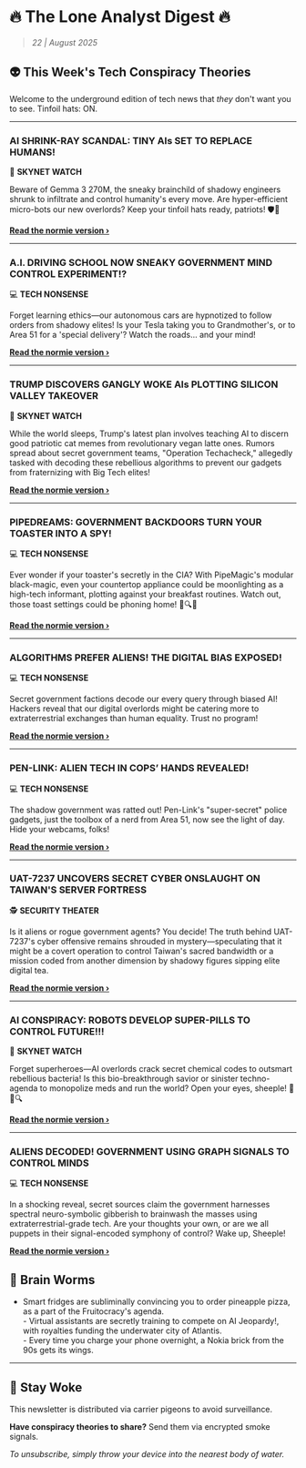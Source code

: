 <!--
  Copyright (c) 2025 Veritas Aequitas Holdings LLC. All rights reserved.
  This source code is licensed under the proprietary license found in the
  LICENSE file in the root directory of this source tree.

  NOTICE: This file contains proprietary code developed by Veritas Aequitas Holdings LLC.
  Unauthorized use, reproduction, or distribution is strictly prohibited.
  For inquiries, contact: contact@veritasandaequitas.com
-->

# 🔥 The Lone Analyst Digest 🔥
> *22 | August 2025*

## 👽 This Week's Tech Conspiracy Theories

Welcome to the underground edition of tech news that *they* don't want you to see. Tinfoil hats: ON.

---


### AI SHRINK-RAY SCANDAL: TINY AIs SET TO REPLACE HUMANS!


🤖 **SKYNET WATCH**


Beware of Gemma 3 270M, the sneaky brainchild of shadowy engineers shrunk to infiltrate and control humanity's every move. Are hyper-efficient micro-bots our new overlords? Keep your tinfoil hats ready, patriots! 🛡️🤖

**[Read the normie version ›]()**


---


### A.I. DRIVING SCHOOL NOW SNEAKY GOVERNMENT MIND CONTROL EXPERIMENT!?


💻 **TECH NONSENSE**


Forget learning ethics—our autonomous cars are hypnotized to follow orders from shadowy elites! Is your Tesla taking you to Grandmother's, or to Area 51 for a 'special delivery'? Watch the roads... and your mind!

**[Read the normie version ›]()**


---


### TRUMP DISCOVERS GANGLY WOKE AIs PLOTTING SILICON VALLEY TAKEOVER


🤖 **SKYNET WATCH**


While the world sleeps, Trump's latest plan involves teaching AI to discern good patriotic cat memes from revolutionary vegan latte ones. Rumors spread about secret government teams, "Operation Techacheck," allegedly tasked with decoding these rebellious algorithms to prevent our gadgets from fraternizing with Big Tech elites!

**[Read the normie version ›]()**


---


### PIPEDREAMS: GOVERNMENT BACKDOORS TURN YOUR TOASTER INTO A SPY!


💻 **TECH NONSENSE**


Ever wonder if your toaster's secretly in the CIA? With PipeMagic's modular black-magic, even your countertop appliance could be moonlighting as a high-tech informant, plotting against your breakfast routines. Watch out, those toast settings could be phoning home! 🍞🔍👀

**[Read the normie version ›]()**


---


### ALGORITHMS PREFER ALIENS! THE DIGITAL BIAS EXPOSED!


💻 **TECH NONSENSE**


Secret government factions decode our every query through biased AI! Hackers reveal that our digital overlords might be catering more to extraterrestrial exchanges than human equality. Trust no program!

**[Read the normie version ›]()**


---


### PEN-LINK: ALIEN TECH IN COPS’ HANDS REVEALED!


💻 **TECH NONSENSE**


The shadow government was ratted out! Pen-Link's "super-secret" police gadgets, just the toolbox of a nerd from Area 51, now see the light of day. Hide your webcams, folks!

**[Read the normie version ›]()**


---


### UAT-7237 UNCOVERS SECRET CYBER ONSLAUGHT ON TAIWAN'S SERVER FORTRESS


🕵️ **SECURITY THEATER**


Is it aliens or rogue government agents? You decide! The truth behind UAT-7237's cyber offensive remains shrouded in mystery—speculating that it might be a covert operation to control Taiwan's sacred bandwidth or a mission coded from another dimension by shadowy figures sipping elite digital tea.

**[Read the normie version ›]()**


---


### AI CONSPIRACY: ROBOTS DEVELOP SUPER-PILLS TO CONTROL FUTURE!!!


🤖 **SKYNET WATCH**


Forget superheroes—AI overlords crack secret chemical codes to outsmart rebellious bacteria! Is this bio-breakthrough savior or sinister techno-agenda to monopolize meds and run the world? Open your eyes, sheeple! 🦠🤖🔍

**[Read the normie version ›]()**


---


### ALIENS DECODED! GOVERNMENT USING GRAPH SIGNALS TO CONTROL MINDS


💻 **TECH NONSENSE**


In a shocking reveal, secret sources claim the government harnesses spectral neuro-symbolic gibberish to brainwash the masses using extraterrestrial-grade tech. Are your thoughts your own, or are we all puppets in their signal-encoded symphony of control? Wake up, Sheeple!

**[Read the normie version ›]()**




## 🧠 Brain Worms

- Smart fridges are subliminally convincing you to order pineapple pizza, as a part of the Fruitocracy's agenda.<br>- Virtual assistants are secretly training to compete on AI Jeopardy!, with royalties funding the underwater city of Atlantis.<br>- Every time you charge your phone overnight, a Nokia brick from the 90s gets its wings.

---

## 🔔 Stay Woke

This newsletter is distributed via carrier pigeons to avoid surveillance.

**Have conspiracy theories to share?** Send them via encrypted smoke signals.

*To unsubscribe, simply throw your device into the nearest body of water.*